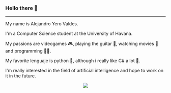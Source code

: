 ### Hello there 👋

---

My name is Alejandro Yero Valdes.

I'm a Computer Science student at the University of Havana.

My passions are videogames 🎮, playing the guitar 🎸, watching movies 🎥 and programming 🐱‍💻.

My favorite lenguaje is python 🐍, although i really like C# a lot 💙.

I'm really interested in the field of artificial intelligence and hope to work on it in the future.

<p align="center">
  <a href="https://skillicons.dev">
    <img src="https://skillicons.dev/icons?i=git,linux,py,cs,php,js,vue,latex,md,django,mysql,laravel" />
  </a>
 </p>

<!--
**IronBeardX/IronBeardX** is a ✨ _special_ ✨ repository because its `README.md` (this file) appears on your GitHub profile.

Here are some ideas to get you started:

- 🔭 I’m currently working on ...
- 🌱 I’m currently learning ...
- 👯 I’m looking to collaborate on ...
- 🤔 I’m looking for help with ...
- 💬 Ask me about ...
- 📫 How to reach me: ...
- 😄 Pronouns: ...
- ⚡ Fun fact: ...
-->

